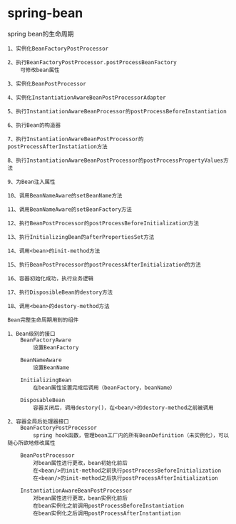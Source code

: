 # spring-bean
spring bean的生命周期

    1、实例化BeanFactoryPostProcessor
    
    2、执行BeanFactoryPostProcessor.postProcessBeanFactory
        可修改bean属性
        
    3、实例化BeanPostProcessor
    
    4、实例化InstantiationAwareBeanPostProcessorAdapter
    
    5、执行InstantiationAwareBeanProcessor的postProcessBeforeInstantiation
    
    6、执行Bean的构造器
    
    7、执行InstantiationAwareBeanPostProcessor的postProcessAfterInstatiation方法
    
    8、执行InstantiationAwareBeanPostProcessor的postProcessPropertyValues方法
    
    9、为Bean注入属性
    
    10、调用BeanNameAware的setBeanName方法
    
    11、调用BeanNameAware的setBeanFactory方法
    
    12、执行BeanPostProcessor的postProcessBeforeInitialization方法
    
    13、执行InitializingBean的afterPropertiesSet方法
    
    14、调用<bean>的init-method方法
    
    15、执行BeanPostProcessor的postProcessAfterInitialization的方法
    
    16、容器初始化成功，执行业务逻辑
    
    17、执行DisposibleBean的destory方法
    
    18、调用<bean>的destory-method方法
    
    Bean完整生命周期用到的组件
    
    1、Bean级别的接口
        BeanFactoryAware
            设置BeanFactory
            
        BeanNameAware
            设置BeanName
            
        InitializingBean
            在bean属性设置完成后调用（beanFactory，beanName）
            
        DisposableBean
            容器关闭后，调用destory()，在<bean/>的destory-method之前被调用
            
    2、容器全局后处理器接口
        BeanFactoryPostProcessor
            spring hook函数，管理bean工厂内的所有BeanDefinition（未实例化），可以随心所欲地修改属性
            
        BeanPostProcessor
            对bean属性进行更改，bean初始化前后
            在<bean/>的init-method之前执行postProcessBeforeInitialization
            在<bean/>的init-method之后执行postProcessAfterInitialization
            
        InstantiationAwareBeanPostProcessor
            对bean属性进行更改，bean实例化前后
            在bean实例化之前调用postProcessBeforeInstantiation
            在bean实例化之后调用postProcessAfterInstantiation
            
